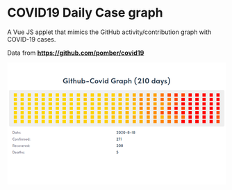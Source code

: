 # COVID19 Daily Case graph
A Vue JS applet that mimics the GitHub activity/contribution graph with COVID-19 cases. 

Data from **https://github.com/pomber/covid19**

![Screenshot](screenshot.png)
